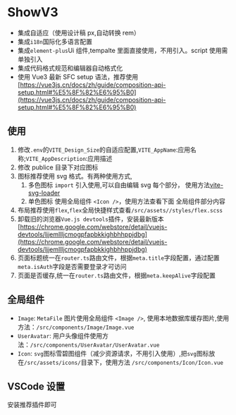 # ShowV3

- 集成自适应（使用设计稿 px,自动转换 rem）
- 集成`i18n`国际化多语言配置
- 集成`element-plus`Ui 组件,tempalte 里面直接使用，不用引入。script 使用需单独引入
- 集成代码格式规范和编辑器自动格式化
- 使用 Vue3 最新 SFC setup 语法，推荐使用[https://vue3js.cn/docs/zh/guide/composition-api-setup.html#%E5%8F%82%E6%95%B0](https://vue3js.cn/docs/zh/guide/composition-api-setup.html#%E5%8F%82%E6%95%B0)

## 使用

1. 修改`.env`的`VITE_Design_Size`的自适应配置,`VITE_AppName`:应用名称;`VITE_AppDescription`:应用描述
2. 修改 publice 目录下对应图标
3. 图标推荐使用 svg 格式。有两种使用方式,
   1. 多色图标 `import` 引入使用,可以自由编辑 svg 每个部分， 使用方法[vite-svg-loader](https://github.com/jpkleemans/vite-svg-loader)
   2. 单色图标 使用全局组件 `<Icon />`，使用方法查看下面 全局组件部分内容
4. 布局推荐使用`flex`,`flex`全局快捷样式查看`/src/assets//styles/flex.scss`
5. 卸载旧的浏览器`Vue.js devtools`插件，安装最新版本[https://chrome.google.com/webstore/detail/vuejs-devtools/ljjemllljcmogpfapbkkighbhhppjdbg](https://chrome.google.com/webstore/detail/vuejs-devtools/ljjemllljcmogpfapbkkighbhhppjdbg)
6. 页面标题统一在`router.ts`路由文件，根据`meta.title`字段配置，通过配置`meta.isAuth`字段是否需要登录才可访问
7. 页面是否缓存,统一在`router.ts`路由文件，根据`meta.keepAlive`字段配置

## 全局组件

- `Image`: `MetaFile` 图片使用全局组件 `<Image />`, 使用本地数据库缓存图片,使用方法：`/src/components/Image/Image.vue`
- `UserAvatar`: 用户头像组件使用方法：`/src/components/UserAvatar/UserAvatar.vue`
- `Icon`: `svg`图标雪碧图组件（减少资源请求，不用引入使用）,把`svg`图标放在`/src/assets/icons/`目录下，使用方法 `/src/components/Icon/Icon.vue`

## VSCode 设置

安装推荐插件即可
